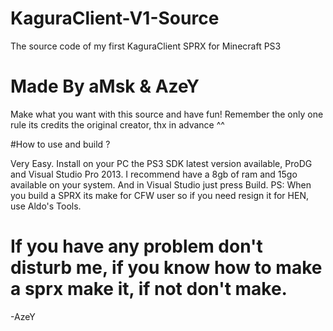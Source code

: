 # KaguraClient-V1-Source
The source code of my first KaguraClient SPRX for Minecraft PS3
# Made By aMsk & AzeY

Make what you want with this source and have fun!
Remember the only one rule its credits the original creator, thx in advance ^^

#How to use and build ?

Very Easy. Install on your PC the PS3 SDK latest version available, ProDG and Visual Studio Pro 2013.
I recommend have a 8gb of ram and 15go available on your system.
And in Visual Studio just press Build.
PS: When you build a SPRX its make for CFW user so if you need resign it for HEN, use Aldo's Tools.

# If you have any problem don't disturb me, if you know how to make a sprx make it, if not don't make.

-AzeY
